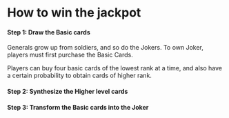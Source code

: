 # How to win the jackpot

#### Step 1: Draw the Basic cards

Generals grow up from soldiers, and so do the Jokers. To own Joker, players must first purchase the Basic Cards.

Players can buy four basic cards of the lowest rank at a time, and also have a certain probability to obtain cards of higher rank.

#### Step 2: Synthesize the Higher level cards

#### Step 3: Transform the Basic cards into the Joker​

